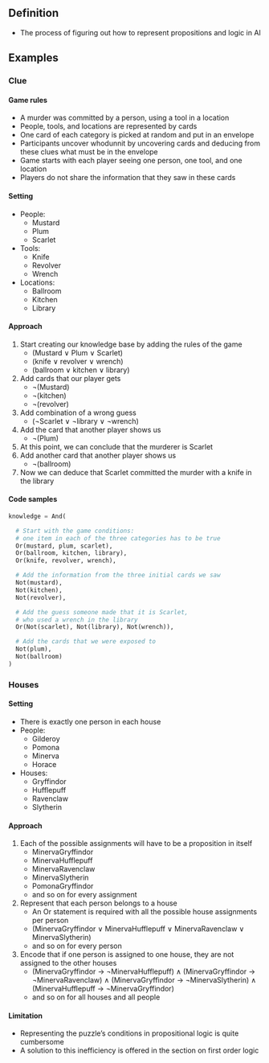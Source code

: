 ## Definition

- The process of figuring out how to represent propositions and logic in AI

## Examples

### Clue

#### Game rules

- A murder was committed by a person, using a tool in a location
- People, tools, and locations are represented by cards
- One card of each category is picked at random and put in an envelope
- Participants uncover whodunnit by uncovering cards and deducing from these clues what must be in the envelope
- Game starts with each player seeing one person, one tool, and one location
- Players do not share the information that they saw in these cards

#### Setting

- People:
	- Mustard
	- Plum
	- Scarlet
- Tools:
	- Knife
	- Revolver
	- Wrench
- Locations:
	- Ballroom
	- Kitchen
	- Library

#### Approach

1. Start creating our knowledge base by adding the rules of the game
	- (Mustard ∨ Plum ∨ Scarlet)
	- (knife ∨ revolver ∨ wrench)
	- (ballroom ∨ kitchen ∨ library)
2. Add cards that our player gets
	- ¬(Mustard)
	- ¬(kitchen)
	- ¬(revolver)
3. Add combination of a wrong guess
	- (¬Scarlet ∨ ¬library ∨ ¬wrench)
4. Add the card that another player shows us
	- ¬(Plum)
5. At this point, we can conclude that the murderer is Scarlet
6. Add another card that another player shows us
	- ¬(ballroom)
7. Now we can deduce that Scarlet committed the murder with a knife in the library

#### Code samples

```python
knowledge = And(

  # Start with the game conditions:
  # one item in each of the three categories has to be true
  Or(mustard, plum, scarlet),
  Or(ballroom, kitchen, library),
  Or(knife, revolver, wrench),

  # Add the information from the three initial cards we saw
  Not(mustard),
  Not(kitchen),
  Not(revolver),

  # Add the guess someone made that it is Scarlet, 
  # who used a wrench in the library
  Or(Not(scarlet), Not(library), Not(wrench)),

  # Add the cards that we were exposed to
  Not(plum),
  Not(ballroom)
)
```

### Houses

#### Setting

- There is exactly one person in each house
- People:
	- Gilderoy
	- Pomona
	- Minerva
	- Horace
- Houses:
	- Gryffindor
	- Hufflepuff
	- Ravenclaw
	- Slytherin

#### Approach

1. Each of the possible assignments will have to be a proposition in itself
	- MinervaGryffindor
	- MinervaHufflepuff
	- MinervaRavenclaw
	- MinervaSlytherin
	- PomonaGryffindor
	- and so on for every assignment
2. Represent that each person belongs to a house
	- An Or statement is required with all the possible house assignments per person
	- (MinervaGryffindor ∨ MinervaHufflepuff ∨ MinervaRavenclaw ∨ MinervaSlytherin)
	- and so on for every person
3. Encode that if one person is assigned to one house, they are not assigned to the other houses
	- (MinervaGryffindor → ¬MinervaHufflepuff) ∧ (MinervaGryffindor → ¬MinervaRavenclaw) ∧ (MinervaGryffindor → ¬MinervaSlytherin) ∧ (MinervaHufflepuff → ¬MinervaGryffindor)
	- and so on for all houses and all people

#### Limitation

- Representing the puzzle’s conditions in propositional logic is quite cumbersome
- A solution to this inefficiency is offered in the section on first order logic
